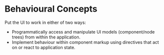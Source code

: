 # Behavioural Concepts
Put the UI to work in either of two ways:

*	Programmatically access and manipulate UI models (component/node trees) from within the application.
*	Implement behaviour within component markup using directives that act on or react to application state.
